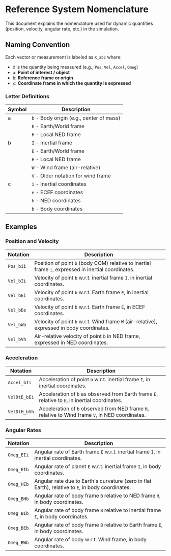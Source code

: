 # Reference System Nomenclature

This document explains the nomenclature used for dynamic quantities (position, velocity, angular rate, etc.) in the simulation.

## Naming Convention

Each vector or measurement is labeled as `X_abc` where:
- `X` is the quantity being measured (e.g., `Pos`, `Vel`, `Accel`, `Omeg`)
- `a`: **Point of interest / object**
- `b`: **Reference frame or origin**
- `c`: **Coordinate frame in which the quantity is expressed**


### Letter Definitions

| Symbol | Description                                   |
|--------|-----------------------------------------------|
| a      | `b` - Body origin (e.g., center of mass)      |
|        | `E` - Earth/World frame                       |
|        | `H` - Local NED frame                         |
| b      | `I` - Inertial frame                          |
|        | `E` - Earth/World frame                       |
|        | `H` - Local NED frame                         |
|        | `W` - Wind frame (air-relative)               |
|        | `V` - Older notation for wind frame           |
| c      | `i` - Inertial coordinates                    |
|        | `e` - ECEF coordinates                        |
|        | `h` - NED coordinates                         |
|        | `b` - Body coordinates                        |

## Examples

### Position and Velocity

| Notation     | Description |
|--------------|-------------|
| `Pos_bii`    | Position of point `b` (body COM) relative to inertial frame `i`, expressed in inertial coordinates. |
| `Vel_bIi`    | Velocity of point `b` w.r.t. inertial frame `I`, in inertial coordinates. |
| `Vel_bEi`    | Velocity of point `b` w.r.t. Earth frame `E`, in inertial coordinates. |
| `Vel_bEe`    | Velocity of point `b` w.r.t. Earth frame `E`, in ECEF coordinates. |
| `Vel_bWb`    | Velocity of point `b` w.r.t. Wind frame `W` (air-relative), expressed in body coordinates. |
| `Vel_bVh`    | Air-relative velocity of point `b` in NED frame, expressed in NED coordinates. |

### Acceleration

| Notation        | Description |
|-----------------|-------------|
| `Accel_bIi`     | Acceleration of point `b` w.r.t. inertial frame `I`, in inertial coordinates. |
| `VelDtE_bEi`    | Acceleration of `b` as observed from Earth frame `E`, relative to `E`, in inertial coordinates. |
| `VelDtH_bVh`    | Acceleration of `b` observed from NED frame `H`, relative to Wind frame `V`, in NED coordinates. |

### Angular Rates

| Notation      | Description |
|---------------|-------------|
| `Omeg_EIi`    | Angular rate of Earth frame `E` w.r.t. inertial frame `I`, in inertial coordinates. |
| `Omeg_EIb`    | Angular rate of planet `E` w.r.t. inertial frame `I`, in body coordinates. |
| `Omeg_HEb`    | Angular rate due to Earth's curvature (zero in flat Earth), relative to `E`, in body coordinates. |
| `Omeg_BHb`    | Angular rate of body frame `B` relative to NED frame `H`, in body coordinates. |
| `Omeg_BIb`    | Angular rate of body frame `B` relative to inertial frame `I`, in body coordinates. |
| `Omeg_BEb`    | Angular rate of body frame `B` relative to Earth frame `E`, in body coordinates. |
| `Omeg_BWb`    | Angular rate of body w.r.t. Wind frame, in body coordinates. |


